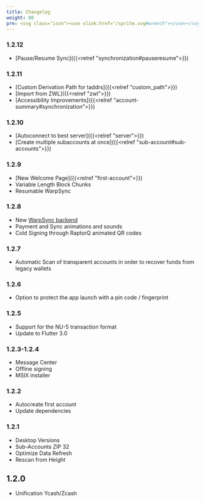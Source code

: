 ```yaml
---
title: Changelog
weight: 80
pre: <svg class="icon"><use xlink:href="/sprite.svg#wrench"></use></svg>
---
```


### 1.2.12

- [Pause/Resume Sync]({{<relref "synchronization#pauseresume">}})

### 1.2.11

- [Custom Derivation Path for taddrs]({{<relref "custom_path">}})
- [Import from ZWL]({{<relref "zwl">}})
- [Accessibility Improvements]({{<relref "account-summary#synchronization">}})

### 1.2.10

- [Autoconnect to best server]({{<relref "server">}})
- [Create multiple subaccounts at once]({{<relref "sub-account#sub-accounts">}})

### 1.2.9

- [New Welcome Page]({{<relref "first-account">}})
- Variable Length Block Chunks
- Resumable WarpSync

### 1.2.8

- New [WarpSync backend](https://github.com/hhanh00/zcash-sync.git)
- Payment and Sync animations and sounds
- Cold Signing through RaptorQ animated QR codes

### 1.2.7

- Automatic Scan of transparent accounts in order
to recover funds from legacy wallets

### 1.2.6

- Option to protect the app launch with a pin code / fingerprint

### 1.2.5

- Support for the NU-5 transaction format
- Update to Flutter 3.0

### 1.2.3-1.2.4

- Message Center
- Offline signing
- MSIX installer

### 1.2.2

- Autocreate first account
- Update dependencies

### 1.2.1

- Desktop Versions
- Sub-Accounts ZIP 32
- Optimize Data Refresh
- Rescan from Height

## 1.2.0

- Unification Ycash/Zcash
